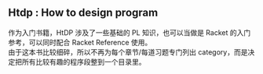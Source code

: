 ## Htdp : How to design program

作为入门书籍，HtDP 涉及了一些基础的 PL 知识，也可以当做是 Racket 的入门参考，可以同时配合 Racket Reference 使用。<br>
由于这本书比较细碎，所以不再为每个章节/每道习题专门列出 category，而是决定把所有比较有趣的程序段整到一个目录里。

